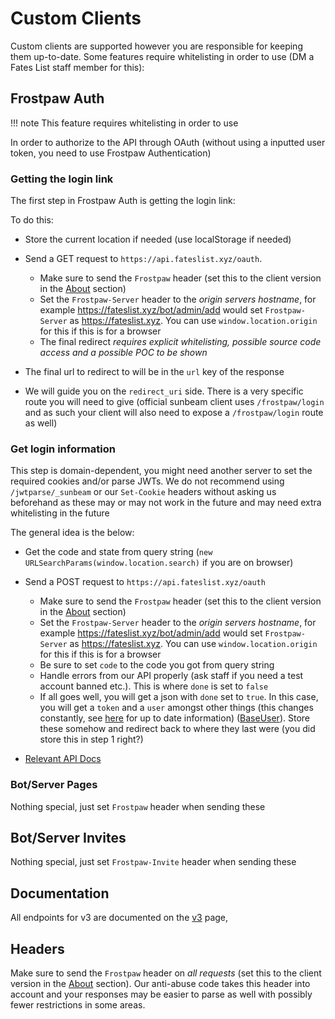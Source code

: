 # Custom Clients

Custom clients are supported however you are responsible for keeping them up-to-date. Some features require whitelisting in order to use (DM a Fates List staff member for this):

## Frostpaw Auth

!!! note
    This feature requires whitelisting in order to use

In order to authorize to the API through OAuth (without using a inputted user token, you need to use Frostpaw Authentication)

### Getting the login link

The first step in Frostpaw Auth is getting the login link:

To do this:

- Store the current location if needed (use localStorage if needed)

- Send a GET request to `https://api.fateslist.xyz/oauth`.
    - Make sure to send the `Frostpaw` header (set this to the client version in the [About](https://fateslist.xyz/frostpaw/about) section)
    - Set the `Frostpaw-Server` header to the *origin servers hostname*, for example https://fateslist.xyz/bot/admin/add would set `Frostpaw-Server` as https://fateslist.xyz. You can use `window.location.origin` for this if this is for a browser
    - The final redirect *requires explicit whitelisting, possible source code access and a possible POC to be shown*

- The final url to redirect to will be in the `url` key of the response

- We will guide you on the `redirect_uri` side. There is a very specific route you will need to give (official sunbeam client uses `/frostpaw/login` and as such your client will also need to expose a `/frostpaw/login` route as well)

### Get login information

This step is domain-dependent, you might need another server to set the required cookies and/or parse JWTs. We do not recommend using `/jwtparse/_sunbeam` or our `Set-Cookie` headers without asking us beforehand as these may or may not work in the future and may need extra whitelisting in the future

The general idea is the below:

- Get the code and state from query string (`new URLSearchParams(window.location.search)` if you are on browser)

- Send a POST request to `https://api.fateslist.xyz/oauth`
    - Make sure to send the `Frostpaw` header (set this to the client version in the [About](https://fateslist.xyz/frostpaw/about) section)
    - Set the `Frostpaw-Server` header to the *origin servers hostname*, for example https://fateslist.xyz/bot/admin/add would set `Frostpaw-Server` as https://fateslist.xyz. You can use `window.location.origin` for this if this is for a browser
    - Be sure to set `code` to the code you got from query string
    - Handle errors from our API properly (ask staff if you need a test account banned etc.). This is where `done` is set to `false`
    - If all goes well, you will get a json with `done` set to `true`. In this case, you will get a `token` and a `user` amongst other things (this changes constantly, see [here](https://api.fateslist.xyz/api/docs/redoc#operation/login_user) for up to date information) ([BaseUser](../structures/basic-structures.md#baseuser)). Store these somehow and redirect back to where they last were (you did store this in step 1 right?)

- [Relevant API Docs](https://api.fateslist.xyz/api/docs/redoc#operation/login_user)

### Bot/Server Pages

Nothing special, just set ``Frostpaw`` header when sending these

## Bot/Server Invites

Nothing special, just set ``Frostpaw-Invite`` header when sending these

## Documentation

All endpoints for v3 are documented on the [v3](../../api-v3) page,

## Headers

Make sure to send the `Frostpaw` header on *all requests* (set this to the client version in the [About](https://fateslist.xyz/frostpaw/about) section). Our anti-abuse code takes this header into account and your responses may be easier to parse as well with possibly fewer restrictions in some areas.